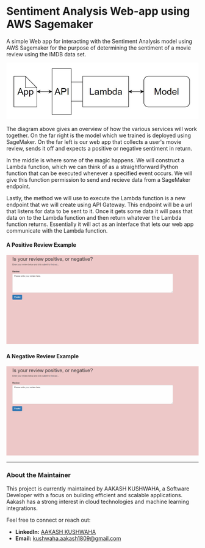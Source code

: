 # Sentiment Analysis Web-app using AWS Sagemaker

A simple Web app for interacting with the Sentiment Analysis model using AWS Sagemaker for the purpose of determining the sentiment of a movie review using the IMDB data set. 


![alt text](image.jpg)


The diagram above gives an overview of how the various services will work together. On the far right is the model which we trained is deployed using SageMaker. On the far left is our web app that collects a user's movie review, sends it off and expects a positive or negative sentiment in return.

In the middle is where some of the magic happens. We will construct a Lambda function, which we can think of as a straightforward Python function that can be executed whenever a specified event occurs. We will give this function permission to send and recieve data from a SageMaker endpoint.

Lastly, the method we will use to execute the Lambda function is a new endpoint that we will create using API Gateway. This endpoint will be a url that listens for data to be sent to it. Once it gets some data it will pass that data on to the Lambda function and then return whatever the Lambda function returns. Essentially it will act as an interface that lets our web app communicate with the Lambda function.


#### A Positive Review Example

![alt text](positive.gif)


#### A Negative Review Example

![alt text](negative.gif)

---

### About the Maintainer

This project is currently maintained by AAKASH KUSHWAHA, a Software Developer with a focus on building efficient and scalable applications. Aakash has a strong interest in cloud technologies and machine learning integrations.

Feel free to connect or reach out:
*   **LinkedIn:** [AAKASH KUSHWAHA](https://linkedin.com/in/aakash-kushwaha)
*   **Email:** kushwaha.aakash1809@gmail.com